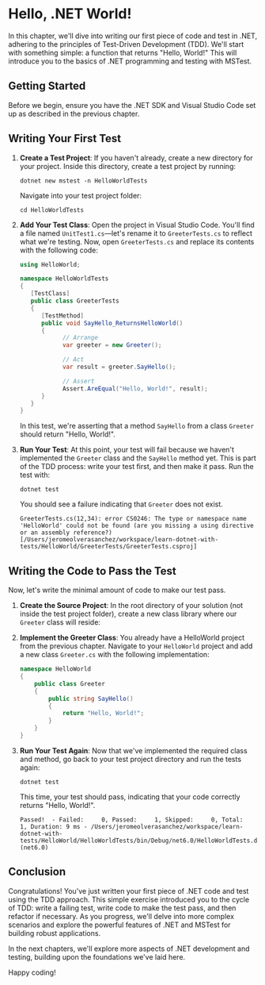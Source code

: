 # Hello, .NET World!

In this chapter, we'll dive into writing our first piece of code and test in .NET, adhering to the principles of Test-Driven Development (TDD). We'll start with something simple: a function that returns "Hello, World!" This will introduce you to the basics of .NET programming and testing with MSTest.

## Getting Started

Before we begin, ensure you have the .NET SDK and Visual Studio Code set up as described in the previous chapter.

## Writing Your First Test

1. **Create a Test Project**: If you haven't already, create a new directory for your project. Inside this directory, create a test project by running:

   ```
   dotnet new mstest -n HelloWorldTests
   ```

   Navigate into your test project folder:

   ```
   cd HelloWorldTests
   ```

2. **Add Your Test Class**: Open the project in Visual Studio Code. You'll find a file named `UnitTest1.cs`—let's rename it to `GreeterTests.cs` to reflect what we're testing. Now, open `GreeterTests.cs` and replace its contents with the following code:

   ```csharp
   using HelloWorld;

   namespace HelloWorldTests
   {
      [TestClass]
      public class GreeterTests
      {
         [TestMethod]
         public void SayHello_ReturnsHelloWorld()
         {
               // Arrange
               var greeter = new Greeter();

               // Act
               var result = greeter.SayHello();

               // Assert
               Assert.AreEqual("Hello, World!", result);
         }
      }
   }
   ```

   In this test, we're asserting that a method `SayHello` from a class `Greeter` should return "Hello, World!".

3. **Run Your Test**: At this point, your test will fail because we haven't implemented the `Greeter` class and the `SayHello` method yet. This is part of the TDD process: write your test first, and then make it pass. Run the test with:

   ```
   dotnet test
   ```

   You should see a failure indicating that `Greeter` does not exist.

   ```
   GreeterTests.cs(12,34): error CS0246: The type or namespace name 'HelloWorld' could not be found (are you missing a using directive or an assembly reference?) [/Users/jeromeolverasanchez/workspace/learn-dotnet-with-tests/HelloWorld/GreeterTests/GreeterTests.csproj]
   ```

## Writing the Code to Pass the Test

Now, let's write the minimal amount of code to make our test pass.

1. **Create the Source Project**: In the root directory of your solution (not inside the test project folder), create a new class library where our `Greeter` class will reside:

2. **Implement the Greeter Class**: You already have a HelloWorld project from the previous chapter. Navigate to your `HelloWorld` project and add a new class `Greeter.cs` with the following implementation:

   ```csharp
   namespace HelloWorld
   {
       public class Greeter
       {
           public string SayHello()
           {
               return "Hello, World!";
           }
       }
   }
   ```

3. **Run Your Test Again**: Now that we've implemented the required class and method, go back to your test project directory and run the tests again:

   ```
   dotnet test
   ```

   This time, your test should pass, indicating that your code correctly returns "Hello, World!".

   ```
   Passed!  - Failed:     0, Passed:     1, Skipped:     0, Total:     1, Duration: 9 ms - /Users/jeromeolverasanchez/workspace/learn-dotnet-with-tests/HelloWorld/HelloWorldTests/bin/Debug/net6.0/HelloWorldTests.dll (net6.0)
   ```

## Conclusion

Congratulations! You've just written your first piece of .NET code and test using the TDD approach. This simple exercise introduced you to the cycle of TDD: write a failing test, write code to make the test pass, and then refactor if necessary. As you progress, we'll delve into more complex scenarios and explore the powerful features of .NET and MSTest for building robust applications.

In the next chapters, we'll explore more aspects of .NET development and testing, building upon the foundations we've laid here.

Happy coding!
